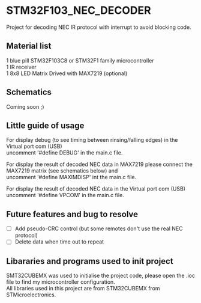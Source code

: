 # STM32F103_NEC_DECODER
Project for decoding NEC IR protocol with interrupt to avoid blocking code.

## Material list

1 blue pill STM32F103C8 or STM32F1 family microcontroller  
1 IR receiver  
1 8x8 LED Matrix Drived with MAX7219 (optional)  

## Schematics 

Coming soon ;)

## Little guide of usage 

For display debug (to see timing between rinsing/falling edges) in the Virtual port com (USB)  
uncomment '#define DEBUG' in the main.c file.

For display the result of decoded NEC data in MAX7219 please connect the MAX7219 matrix (see schematics below) and  
uncomment '#define MAXIMDISP' int the main.c file.

For display the result of decoded NEC data in the Virtual port com (USB)  
uncomment '#define VPCOM' in the main.c file.

## Future features and bug to resolve

- [ ] Add pseudo-CRC control (but some remotes don't use the real NEC protocol)
- [ ] Delete data when time out to repeat

## Libararies and programs used to init project

SMT32CUBEMX was used to initialise the project code, please open the .ioc file to find my microcontroller configuration.  
All libraries used in this project are from STM32CUBEMX from STMicroelectronics.
